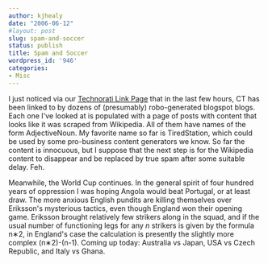 ```yaml
---
author: kjhealy
date: "2006-06-12"
#layout: post
slug: spam-and-soccer
status: publish
title: Spam and Soccer
wordpress_id: '946'
categories:
- Misc
---
```


I just noticed via our [Technorati Link Page](http://www.technorati.com/cosmos/links.html?rank=&url=http://www.crookedtimber.org) that in the last few hours, CT has been linked to by dozens of (presumably) robo-generated blogspot blogs. Each one I've looked at is populated with a page of posts with content that looks like it was scraped from Wikipedia. All of them have names of the form AdjectiveNoun. My favorite name so far is TiredStation, which could be used by some pro-business content generators we know. So far the content is innocuous, but I suppose that the next step is for the Wikipedia content to disappear and be replaced by true spam after some suitable delay. Feh.

Meanwhile, the World Cup continues. In the general spirit of four hundred years of oppression I was hoping Angola would beat Portugal, or at least draw. The more anxious English pundits are killing themselves over Eriksson's mysterious tactics, even though England won their opening game. Eriksson brought relatively few strikers along in the squad, and if the usual number of functioning legs for any *n* strikers is given by the formula n∗2, in England's case the calculation is presently the slightly more complex (n∗2)-(n-1). Coming up today: Australia vs Japan, USA vs Czech Republic, and Italy vs Ghana.
